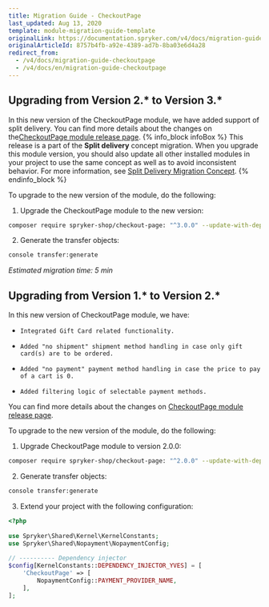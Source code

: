 ```yaml
---
title: Migration Guide - CheckoutPage
last_updated: Aug 13, 2020
template: module-migration-guide-template
originalLink: https://documentation.spryker.com/v4/docs/migration-guide-checkoutpage
originalArticleId: 8757b4fb-a92e-4389-ad7b-8ba03e6d4a28
redirect_from:
  - /v4/docs/migration-guide-checkoutpage
  - /v4/docs/en/migration-guide-checkoutpage
---
```


## Upgrading from Version 2.* to Version 3.*
In this new version of the CheckoutPage module, we have added support of split delivery. You can find more details about the changes on the[CheckoutPage module release page](https://github.com/spryker-shop/checkout-page/releases).
{% info_block infoBox %}
This release is a part of the **Split delivery** concept migration. When you upgrade this module version, you should also update all other installed modules in your project to use the same concept as well as to avoid inconsistent behavior. For more information, see [Split Delivery Migration Concept](/docs/scos/dev/migration-concepts/split-delivery-migration-concept.html).
{% endinfo_block %}

To upgrade to the new version of the module, do the following:

1. Upgrade the CheckoutPage module to the new version:
```bash
composer require spryker-shop/checkout-page: "^3.0.0" --update-with-dependencies
```
2. Generate the transfer objects:
```bash
console transfer:generate
```
*Estimated migration time: 5 min*

## Upgrading from Version 1.* to Version 2.*
In this new version of CheckoutPage module, we have:

*     Integrated Gift Card related functionality.
*     Added "no shipment" shipment method handling in case only gift card(s) are to be ordered.
*     Added "no payment" payment method handling in case the price to pay of a cart is 0.
*     Added filtering logic of selectable payment methods.

You can find more details about the changes on [CheckoutPage module release page](https://github.com/spryker-shop/checkout-page/releases).

To upgrade to the new version of the module, do the following:

1. Upgrade CheckoutPage module to version 2.0.0:
```bash
composer require spryker-shop/checkout-page: "^2.0.0" --update-with-dependencies
```
2. Generate transfer objects:
```bash
console transfer:generate
```
3. Extend your project with the following configuration:
```php
<?php
 
use Spryker\Shared\Kernel\KernelConstants;
use Spryker\Shared\Nopayment\NopaymentConfig;
 
// ---------- Dependency injector
$config[KernelConstants::DEPENDENCY_INJECTOR_YVES] = [
    'CheckoutPage' => [
        NopaymentConfig::PAYMENT_PROVIDER_NAME,
    ],
];
```
<!--Last review date: Sep 18, 2019-->

